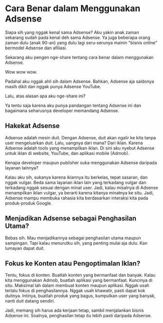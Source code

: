 # Cara Benar dalam Menggunakan Adsense

Siapa sih yang nggak kenal sama Adsense? Aku yakin anak zaman sekarang sudah pada kenal deh sama Adsense. Ya juga beberapa orang zaman dulu (anak 90-an) yang dulu lagi seru-serunya mainin "bisnis online" bermodel Adsense dan afiliasi.

Sekarang aku pengen nge-share tentang cara benar dalam menggunakan Adsense.

Wow wow wow.

Padahal aku nggak ahli sih dalam Adsense. Bahkan, Adsense aja saldonya masih dikit dan nggak punya Adsense YouTube.

Lalu, atas alasan apa aku nge-share ini?

Ya tentu saja karena aku punya pandangan tentang Adsense ini dan bagaimana seharusnya developer memandang Adsense.

## Hakekat Adsense

Adsense adalah mesin duit. Dengan Adsense, duit akan ngalir ke kita tanpa user mengeluarkan duit. Lalu, uangnya dari mana? Dari iklan. Karena Adsense adalah tools yang menampilkan iklan. Di sini aku nyebut Adsense untuk iklan di website, YouTube, dan aplikasi mobile (Admob).

Kenapa developer maupun publisher suka menggunakan Adsense daripada layanan lainnya?&#x20;

Kalau aku sih, sukanya karena iklannya itu berkelas, tepat sasaran, dan nggak vulgar. Beda sama layanan iklan lain yang terkadang vulgar dan terkadang nggak sesuai dengan minat user. Jadi, kalau misalnya di Adsense menampilkan iklan vulgar, ya berarti karena kitanya minatnya ke situ. Jadi, Adsense mampu membuka rahasia kita berdasarkan interaksi kita pada produk-produk Google.

## Menjadikan Adsense sebagai Penghasilan Utama?

Bebas sih. Mau menjadikannya sebagai penghasilan utama maupun sampingan. Tapi kalau menurutku sih, yang penting mulai aja dulu. Kan lumayan dapat duit.

## Fokus ke Konten atau Pengoptimalan Iklan?

Tentu, fokus di konten. Buatlah konten yang bermanfaat dan banyak. Kalau kita menggunakan Admob, buatlah aplikasi yang bermanfaat. Kuncinya di situ. Maksimal lah dalam membuat konten maupun aplikasi. Nggak usah terlalu fokus di penghasilannya. Nggak usah khawatir, pasti dapat kok duitnya. Intinya, buatlah produk yang bagus, kumpulkan user yang banyak, nanti duit datang sendiri.

Jadi, memang sih harus ada kerjaan tetap, sambil menjalankan bisnis Adsense ini. Soalnya, penghasilan tetap itu lebih pasti daripada Adsense.
